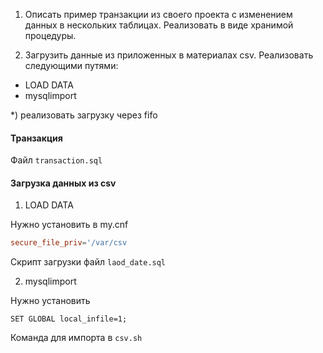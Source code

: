 1) Описать пример транзакции из своего проекта с изменением данных в нескольких таблицах. Реализовать в виде хранимой процедуры.

2) Загрузить данные из приложенных в материалах csv.
Реализовать следующими путями:
- LOAD DATA
- mysqlimport 

*) реализовать загрузку через fifo

#### Транзакция

Файл `transaction.sql`

#### Загрузка данных из csv

1) LOAD DATA

Нужно установить в my.cnf
```cnf
secure_file_priv='/var/csv
```
 Скрипт загрузки файл `laod_date.sql`

2) mysqlimport

Нужно установить
 ```mysql
SET GLOBAL local_infile=1;
```
Команда для импорта в `csv.sh` 